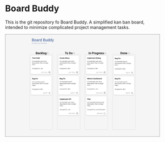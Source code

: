 # Board Buddy

This is the git repository fo Board Buddy. A simplified kan ban board, intended to minimize complicated project management tasks.


![Board Buddy Home Page Screenshot](./screenshot.png)

